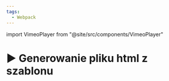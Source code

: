 ```yaml
---
tags:
  - Webpack
---
```


import VimeoPlayer from "@site/src/components/VimeoPlayer"

# ▶️ Generowanie pliku html z szablonu

<VimeoPlayer videoId="321775624" />
